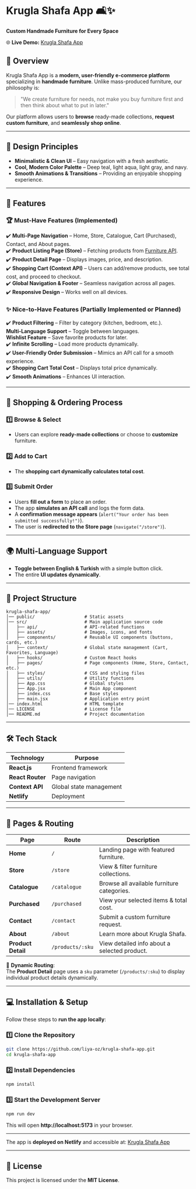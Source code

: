 # **Krugla Shafa App** 🛋️✨  
**Custom Handmade Furniture for Every Space**  

🌐 **Live Demo:** [Krugla Shafa App](https://krugla-shafa-app.netlify.app)  

## **📌 Overview**  
Krugla Shafa App is a **modern, user-friendly e-commerce platform** specializing in **handmade furniture**. Unlike mass-produced furniture, our philosophy is:  

> "We create furniture for needs, not make you buy furniture first and then think about what to put in later."  

Our platform allows users to **browse** ready-made collections, **request custom furniture**, and **seamlessly shop online**.

---

## **🎨 Design Principles**  
- **Minimalistic & Clean UI** – Easy navigation with a fresh aesthetic.  
- **Cool, Modern Color Palette** – Deep teal, light aqua, light gray, and navy.  
- **Smooth Animations & Transitions** – Providing an enjoyable shopping experience.  

---

## **🚀 Features**  

### **🏆 Must-Have Features (Implemented)**  
✔️ **Multi-Page Navigation** – Home, Store, Catalogue, Cart (Purchased), Contact, and About pages.  
✔️ **Product Listing Page (Store)** – Fetching products from [Furniture API](https://furniture-api.fly.dev/).  
✔️ **Product Detail Page** – Displays images, price, and description.  
✔️ **Shopping Cart (Context API)** – Users can add/remove products, see total cost, and proceed to checkout.  
✔️ **Global Navigation & Footer** – Seamless navigation across all pages.  
✔️ **Responsive Design** – Works well on all devices.  

### **✨ Nice-to-Have Features (Partially Implemented or Planned)**  
✔️ **Product Filtering** – Filter by category (kitchen, bedroom, etc.).  
 **Multi-Language Support** – Toggle between languages.  
 **Wishlist Feature** – Save favorite products for later.  
✔️ **Infinite Scrolling** – Load more products dynamically.  
✔️ **User-Friendly Order Submission** – Mimics an API call for a smooth experience.  
✔️ **Shopping Cart Total Cost** – Displays total price dynamically.  
✔️ **Smooth Animations** – Enhances UI interaction.  

---

## **🛒 Shopping & Ordering Process**  

### **1️⃣ Browse & Select**  
- Users can explore **ready-made collections** or choose to **customize** furniture.  

### **2️⃣ Add to Cart**  
- The **shopping cart dynamically calculates total cost**.  

### **3️⃣ Submit Order**  
- Users **fill out a form** to place an order.  
- The app **simulates an API call** and logs the form data.  
- A **confirmation message appears** (`alert("Your order has been submitted successfully!")`).  
- The user is **redirected to the Store page** (`navigate("/store")`).  

---

## **🌍 Multi-Language Support**  
- **Toggle between English & Turkish** with a simple button click.  
- The entire **UI updates dynamically**.  

---

## **📂 Project Structure**  
```
krugla-shafa-app/
│── public/                   # Static assets
│── src/                      # Main application source code
│   ├── api/                  # API-related functions
│   ├── assets/               # Images, icons, and fonts
│   ├── components/           # Reusable UI components (buttons, cards, etc.)
│   ├── context/              # Global state management (Cart, Favorites, Language)
│   ├── hooks/                # Custom React hooks
│   ├── pages/                # Page components (Home, Store, Contact, etc.)
│   ├── styles/               # CSS and styling files
│   ├── utils/                # Utility functions
│   ├── App.css               # Global styles
│   ├── App.jsx               # Main App component
│   ├── index.css             # Base styles
│   ├── main.jsx              # Application entry point
│── index.html                # HTML template
│── LICENSE                   # License file
│── README.md                 # Project documentation

```
---

## **🛠️ Tech Stack**  
| **Technology** | **Purpose** |
|---------------|------------|
| **React.js**  | Frontend framework |
| **React Router** | Page navigation |
| **Context API** | Global state management |
| **Netlify** | Deployment |

---

## **📂 Pages & Routing**  

| **Page**        | **Route**             | **Description** |
|----------------|----------------------|----------------|
| **Home**       | `/`                  | Landing page with featured furniture. |
| **Store**      | `/store`              | View & filter furniture collections. |
| **Catalogue**  | `/catalogue`          | Browse all available furniture categories. |
| **Purchased**  | `/purchased`          | View your selected items & total cost. |
| **Contact**    | `/contact`            | Submit a custom furniture request. |
| **About**      | `/about`              | Learn more about Krugla Shafa. |
| **Product Detail** | `/products/:sku`   | View detailed info about a selected product. |

🔹 **Dynamic Routing**:  
The **Product Detail** page uses a `sku` parameter (`/products/:sku`) to display individual product details dynamically.

---

## **💻 Installation & Setup**  
Follow these steps to **run the app locally**:

### **1️⃣ Clone the Repository**
```sh
git clone https://github.com/liya-oz/krugla-shafa-app.git
cd krugla-shafa-app
```

### **2️⃣ Install Dependencies**
```sh
npm install
```

### **3️⃣ Start the Development Server**
```sh
npm run dev
```
This will open **http://localhost:5173** in your browser.

---
The app is **deployed on Netlify** and accessible at: [Krugla Shafa App](https://resonant-empanada-860d1d.netlify.app)  

---

## **📜 License**
This project is licensed under the **MIT License**.
